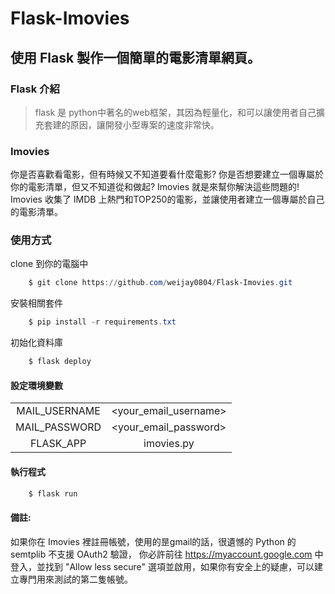 # Flask-Imovies
## 使用 Flask 製作一個簡單的電影清單網頁。


### Flask 介紹
> flask 是 python中著名的web框架，其因為輕量化，和可以讓使用者自己擴充套建的原因，讓開發小型專案的速度非常快。

### Imovies
你是否喜歡看電影，但有時候又不知道要看什麼電影?
你是否想要建立一個專屬於你的電影清單，但又不知道從和做起?
Imovies 就是來幫你解決這些問題的!
Imovies 收集了 IMDB 上熱門和TOP250的電影，並讓使用者建立一個專屬於自己的電影清單。


### 使用方式
clone 到你的電腦中 
```powershell
    $ git clone https://github.com/weijay0804/Flask-Imovies.git
```

安裝相關套件
```powershell
    $ pip install -r requirements.txt
```

初始化資料庫
```powershell
    $ flask deploy
```

#### 設定環境變數
|||
| :------------: | :---------------: |
| MAIL_USERNAME | <your_email_username> |
| MAIL_PASSWORD | <your_email_password> |
| FLASK_APP     | imovies.py            |

#### 執行程式
``` powershell
    $ flask run
```

#### 備註:
如果你在 Imovies 裡註冊帳號，使用的昰gmail的話，很遺憾的 Python 的 semtplib 不支援 OAuth2 驗證，
你必許前往 <https://myaccount.google.com> 中登入，並找到 "Allow less secure" 選項並啟用，如果你有安全上的疑慮，可以建立專門用來測試的第二隻帳號。





    
